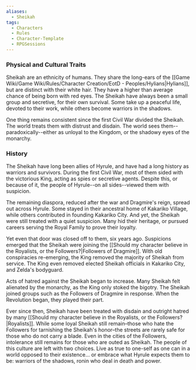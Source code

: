 ```yaml
---
aliases:
  - Sheikah
tags:
  - Characters
  - Rules
  - Character-Template
  - RPGSessions
---
```

### Physical and Cultural Traits
Sheikah are an ethnicity of humans. They share the long-ears of the [[Game Wiki/Game Wiki/Rules/Character Creation/EotD - Peoples/Hylians|Hylians]], but are distinct with their white hair. They have a higher than average chance of being born with red eyes. The Sheikah have always been a small group and secretive, for their own survival. Some take up a peaceful life, devoted to their work, while others become warriors in the shadows.

One thing remains consistent since the first Civil War divided the Sheikah. The world treats them with distrust and disdain. The world sees them--paradoxically--either as unloyal to the Kingdom, or the shadowy eyes of the monarchy.

### History
The Sheikah have long been allies of Hyrule, and have had a long history as warriors and survivors. During the first Civil War, most of them sided with the victorious King, acting as spies or secretive agents. Despite this, or because of it, the people of Hyrule--on all sides--viewed them with suspicion.

The remaining diaspora, reduced after the war and Dragmire's reign, spread out across Hyrule. Some stayed in their ancestral home of Kakariko Village, while others contributed in founding Kakariko City. And yet, the Sheikah were still treated with a quiet suspicion. Many hid their heritage, or pursued careers serving the Royal Family to prove their loyalty.

Yet even that door was closed off to them, six years ago. Suspicions emerged that the Sheikah were joining the [[Should my character believe in the Royalists, or the Followers?|Followers of Dragmire]]. With old conspiracies re-emerging, the King removed the majority of Sheikah from service. The King even removed elected Sheikah officials in Kakariko City, and Zelda's bodyguard.

Acts of hatred against the Sheikah began to increase. Many Sheikah felt alienated by the monarchy, as the King only stoked the bigotry. The Sheikah joined groups such as the Followers of Dragmire in response. When the Revolution began, they played their part.

Ever since then, Sheikah have been treated with disdain and outright hatred by many [[Should my character believe in the Royalists, or the Followers?|Royalists]]. While some loyal Sheikah still remain–those who hate the Followers for tarnishing the Sheikah's honor–the streets are rarely safe for those who do not carry a blade. Even in the cities of the Followers, intolerance still remains for those who are outed as Sheikah. The people of this culture are left with two choices. Live as true to one-self as one can in a world opposed to their existence... or embrace what Hyrule expects them to be: warriors of the shadows, ronin who deal in death and power.
